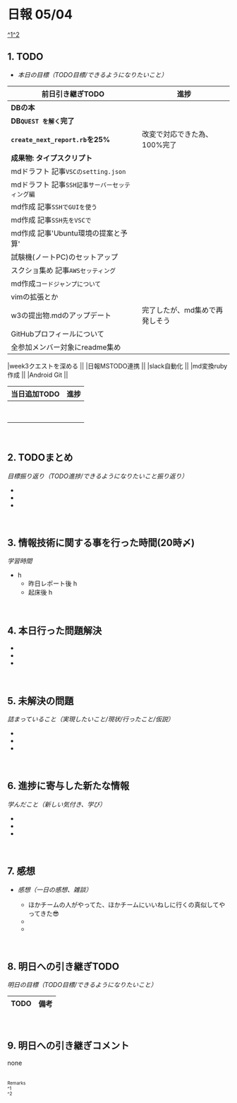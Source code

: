 # 日報 05/04
[^1](#remarks)[^2](#remarks)


## 1. TODO

- *本日の目標（TODO目標/できるようになりたいこと）*

|前日引き継ぎTODO|進捗|
|-|-|
|**DBの本**                                    ||
|**DB`QUEST を解く`完了**                      ||
|**`create_next_report.rb`を25%**              |改変で対応できた為、100%完了|
|**成果物: タイプスクリプト**                  ||
|mdドラフト 記事`VSCのsetting.json`            ||
|mdドラフト 記事`SSH記事サーバーセッティング編`||
|md作成 記事`SSHでGUIを使う`                   ||
|md作成 記事`SSH先をVSCで`                     ||
|md作成 記事'Ubuntu環境の提案と予算'           ||
|試験機(ノートPC)のセットアップ                ||
|スクショ集め 記事`AWSセッティング`            ||
|md作成`コードジャンプについて`                ||
|vimの拡張とか                                 ||
|w3の提出物.mdのアップデート                   |完了したが、md集めで再発しそう|
|GitHubプロフィールについて                    ||
|全参加メンバー対象にreadme集め                ||

|week3クエストを深める                         ||
|日報MSTODO連携                                ||
|slack自動化                                   ||
|md変換ruby作成                                ||
|Android Git                                   ||

|当日追加TODO|進捗|
|-|-|
|                                ||
|                                ||
|                                ||
|                                ||
|                                ||
|                                ||
|                                ||
|                                ||


<br>

## 2. TODOまとめ
*目標振り返り（TODO進捗/できるようになりたいこと振り返り）*

  - 
  - 
  - 

<br>


## 3. 情報技術に関する事を行った時間(20時〆)

*学習時間*

  - h
    - 昨日レポート後 h
    - 起床後 h


<br>


## 4. 本日行った問題解決

  - 
  - 
  - 


<br>


## 5. 未解決の問題
*詰まっていること（実現したいこと/現状/行ったこと/仮説）*

  - 
  - 
  - 


<br>


## 6. 進捗に寄与した新たな情報
*学んだこと（新しい気付き、学び）*

  - 
  - 
  - 


<br>

## 7. 感想
- *感想（一日の感想、雑談）*

  - ほかチームの人がやってた、ほかチームにいいねしに行くの真似してやってきた😎
  - 
  - 


<br>


## 8. 明日への引き継ぎTODO
*明日の目標（TODO目標/できるようになりたいこと）*

|TODO|備考|
|-|-|

<!-- end -->

<br>


## 9. 明日への引き継ぎコメント

none


<br>


<span id="remarks" style="font-size:x-small">
  Remarks<br>
  ^1 <br>
  ^2 <br>
</span>


<br>


